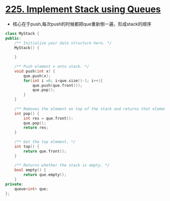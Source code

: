 # [225. Implement Stack using Queues](https://leetcode.com/problems/implement-stack-using-queues/#/description)
* 核心在于push,每次push的时候都把que重新倒一遍，形成stack的顺序

```C++
class MyStack {
public:
    /** Initialize your data structure here. */
    MyStack() {
        
    }
    
    /** Push element x onto stack. */
    void push(int x) {
        que.push(x);
        for(int i =0; i<que.size()-1; i++){
            que.push(que.front());
            que.pop();
        }
    }
    
    /** Removes the element on top of the stack and returns that element. */
    int pop() {
        int res = que.front();
        que.pop();
        return res;
    }
    
    /** Get the top element. */
    int top() {
        return que.front();
    }
    
    /** Returns whether the stack is empty. */
    bool empty() {
        return que.empty();
    }
private:
    queue<int> que;
};

```
